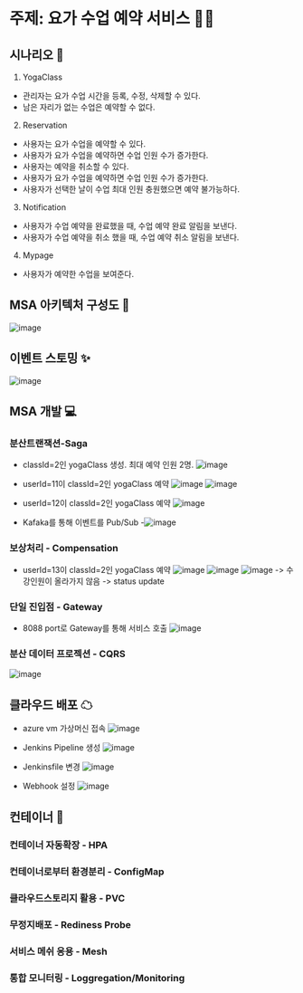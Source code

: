 # 주제: 요가 수업 예약 서비스 🧘‍♂️

## 시나리오 📝
1. YogaClass
- 관리자는 요가 수업 시간을 등록, 수정, 삭제할 수 있다.
- 남은 자리가 없는 수업은 예약할 수 없다.
2. Reservation
- 사용자는 요가 수업을 예약할 수 있다.
- 사용자가 요가 수업을 예약하면 수업 인원 수가 증가한다.
- 사용자는 예약을 취소할 수 있다.
- 사용자가 요가 수업을 예약하면 수업 인원 수가 증가한다.
- 사용자가 선택한 날이 수업 최대 인원 충원했으면 예약 불가능하다.
3. Notification
- 사용자가 수업 예약을 완료했을 때, 수업 예약 완료 알림을 보낸다.
- 사용자가 수업 예약을 취소 했을 때, 수업 예약 취소 알림을 보낸다.
4. Mypage
- 사용자가 예약한 수업을 보여준다.

## MSA 아키텍처 구성도 🎀
![image](https://github.com/user-attachments/assets/61d2eb90-d154-4506-8fce-fe066591e5ef)

## 이벤트 스토밍 ✨
![image](https://github.com/user-attachments/assets/10deb8b8-5952-4b53-8fbf-ee62253f77e6)

## MSA 개발 💻
### 분산트랜잭션-Saga
- classId=2인 yogaClass 생성. 최대 예약 인원 2명.
![image](https://github.com/user-attachments/assets/8b2ad392-1521-4b4e-a665-4a551b90d55b)

- userId=11이 classId=2인 yogaClass 예약
![image](https://github.com/user-attachments/assets/a1d26ed2-9cad-4915-a699-b48e6616de9f)
![image](https://github.com/user-attachments/assets/1b5ec3e6-3d5f-4d74-987e-7425ad173cd7)

- userId=12이 classId=2인 yogaClass 예약
![image](https://github.com/user-attachments/assets/423f4837-5f47-4e35-b4cf-f21d361bfcb2)

- Kafaka를 통해 이벤트를 Pub/Sub
-![image](https://github.com/user-attachments/assets/8e64552e-b8a1-4baf-b81d-68431727dae8)

### 보상처리 - Compensation
- userId=13이 classId=2인 yogaClass 예약 
![image](https://github.com/user-attachments/assets/4f8aa680-553c-45b7-80b8-62bdb4ba2a3b)
![image](https://github.com/user-attachments/assets/f7a331af-dd7a-403f-be1e-6e5d6f50ef2a)
![image](https://github.com/user-attachments/assets/2f335953-6f9e-4518-8df4-1adc3f34eeb4)
-> 수강인원이 올라가지 않음
-> status update
  
### 단일 진입점 - Gateway
- 8088 port로 Gateway를 통해 서비스 호출
![image](https://github.com/user-attachments/assets/158721b6-ebdf-4426-9fa4-cea929e379c6)

### 분산 데이터 프로젝션 - CQRS
![image](https://github.com/user-attachments/assets/a1608540-50eb-4618-8611-c629460e552b)

## 클라우드 배포 ☁
- azure vm 가상머신 접속
![image](https://github.com/user-attachments/assets/a45aa09b-987e-4e90-a17b-14bb753b1528)

- Jenkins Pipeline 생성
![image](https://github.com/user-attachments/assets/0051deab-4c2b-4d71-a2ed-469a49dbf0a3)

- Jenkinsfile 변경
![image](https://github.com/user-attachments/assets/d942c42f-d1b5-4884-b33c-d503535c7de6)

- Webhook 설정
![image](https://github.com/user-attachments/assets/11dc48cd-f862-4a7a-a212-5dd307c1346b)

## 컨테이너 🚦
### 컨테이너 자동확장 - HPA
### 컨테이너로부터 환경분리 - ConfigMap
### 클라우드스토리지 활용 - PVC
### 무정지배포 - Rediness Probe
### 서비스 메쉬 응용 - Mesh
### 통합 모니터링 - Loggregation/Monitoring
